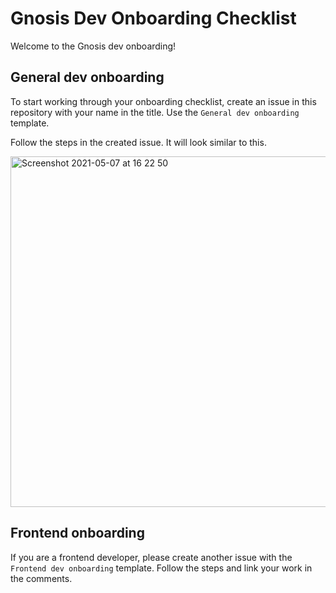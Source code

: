 # Gnosis Dev Onboarding Checklist

Welcome to the Gnosis dev onboarding!

## General dev onboarding

To start working through your onboarding checklist, create an issue in this repository with your name in the title.
Use the `General dev onboarding` template.

Follow the steps in the created issue. It will look similar to this. 

<img width="561" alt="Screenshot 2021-05-07 at 16 22 50" src="https://user-images.githubusercontent.com/381895/117463985-82b3d480-af50-11eb-9a08-873f55968271.png">

## Frontend onboarding

If you are a frontend developer, please create another issue with the `Frontend dev onboarding` template.
Follow the steps and link your work in the comments.
